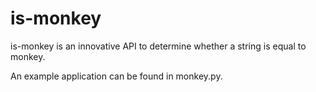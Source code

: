# is-monkey
is-monkey is an innovative API to determine whether a string is equal to monkey.

An example application can be found in monkey.py.
